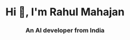 <h1 align="center">Hi 👋, I'm Rahul Mahajan</h1>
<h3 align="center">An AI developer from India</h3>

